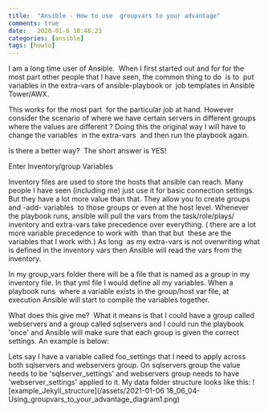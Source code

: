 ```yaml
---
title:  "Ansible - How to use  groupvars to your advantage"
comments: true
date:   2020-01-6 18:48:23
categories: [ansible]
tags: [howto]
---
```

I am a long time user of Ansible.  When I first started out and for for the most part other people that I have seen, the common thing to do  is to  put variables in the extra-vars of ansible-playbook or  job templates in Ansible Tower/AWX.

This works for the most part  for the particular job at hand. However consider the scenario of where we have certain servers in different groups where the values are different ? Doing this the original way I will have to change the variables  in the extra-vars  and then run the playbook again.

Is there a better way?  The short answer is YES!

Enter Inventory/group Variables

Inventory files are used to store the hosts that ansible can reach. Many people I have seen (including me) just use it for basic connection settings.  But they have a lot more value than that. They allow you to create groups and -add- variables  to those groups or even at the host level. Whenever the playbook runs, ansible will pull the vars from the task/role/plays/ inventory and extra-vars take precedence over everything. ( there are a lot more variable precedence to work with  than that but  these are the variables that I work with.) As long  as my extra-vars is not overwriting what is defined in the inventory vars then Ansible will read the vars from the inventory.

In my group_vars folder there will be a file that is named as a group in my inventory file. In that yml file I would define all my variables. When a playbook runs  where a variable exists in the group/host var file, at execution Ansible will start to compile the variables together. 

What does this give me?  What it means is that I could have a group called webservers and a group called sqlservers and I could run the playbook 'once' and Ansible will make sure that each group is given the correct settings. An example is below:

Lets say I have a variable called foo_settings that I need to apply across both sqlservers and webservers group.
On sqlservers group the value needs to be 'sqlserver_settings' and webservers group needs to have 'webserver_settings' applied to it.
My data folder structure looks like this:
![example_Jekyll_structure](/assets/2021-01-06 18_06_04-Using_groupvars_to_your_advantage_diagram1.png)